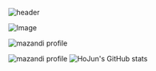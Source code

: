 ![header](https://capsule-render.vercel.app/api?type=blur&color=auto&height=300&section=header&text=seulmung's%20github&fontSize=90)


![Image](https://github.com/user-attachments/assets/e79cec04-ccde-4b76-88e2-f7c09229abe6)


![mazandi profile](http://mazandi.herokuapp.com/api?handle=Seulmung2&theme=warm)

![mazandi profile](http://mazandi.herokuapp.com/api?handle=Seulmung2&theme=dark) ![HoJun's GitHub stats](https://github-readme-stats.vercel.app/api?username=hoejun1208&show_icons=true&theme=buefy&include_all_commits=true)

